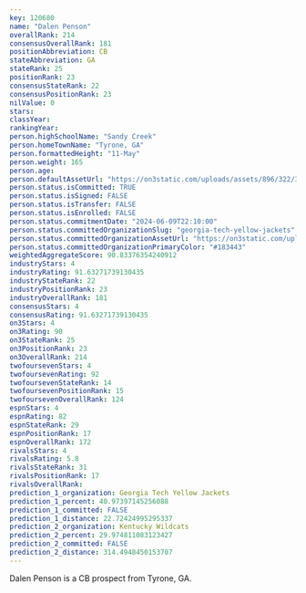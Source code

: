 ```yaml
---
key: 120680
name: "Dalen Penson"
overallRank: 214
consensusOverallRank: 181
positionAbbreviation: CB
stateAbbreviation: GA
stateRank: 25
positionRank: 23
consensusStateRank: 22
consensusPositionRank: 23
nilValue: 0
stars: 
classYear: 
rankingYear: 
person.highSchoolName: "Sandy Creek"
person.homeTownName: "Tyrone, GA"
person.formattedHeight: "11-May"
person.weight: 165
person.age: 
person.defaultAssetUrl: "https://on3static.com/uploads/assets/896/322/322896.png"
person.status.isCommitted: TRUE
person.status.isSigned: FALSE
person.status.isTransfer: FALSE
person.status.isEnrolled: FALSE
person.status.commitmentDate: "2024-06-09T22:10:00"
person.status.committedOrganizationSlug: "georgia-tech-yellow-jackets"
person.status.committedOrganizationAssetUrl: "https://on3static.com/uploads/assets/767/214/214767.svg"
person.status.committedOrganizationPrimaryColor: "#183443"
weightedAggregateScore: 90.83376354240912
industryStars: 4
industryRating: 91.63271739130435
industryStateRank: 22
industryPositionRank: 23
industryOverallRank: 181
consensusStars: 4
consensusRating: 91.63271739130435
on3Stars: 4
on3Rating: 90
on3StateRank: 25
on3PositionRank: 23
on3OverallRank: 214
twofoursevenStars: 4
twofoursevenRating: 92
twofoursevenStateRank: 14
twofoursevenPositionRank: 15
twofoursevenOverallRank: 124
espnStars: 4
espnRating: 82
espnStateRank: 29
espnPositionRank: 17
espnOverallRank: 172
rivalsStars: 4
rivalsRating: 5.8
rivalsStateRank: 31
rivalsPositionRank: 17
rivalsOverallRank: 
prediction_1_organization: Georgia Tech Yellow Jackets
prediction_1_percent: 40.97397145256088
prediction_1_committed: FALSE
prediction_1_distance: 22.72424995295337
prediction_2_organization: Kentucky Wildcats
prediction_2_percent: 29.974811083123427
prediction_2_committed: FALSE
prediction_2_distance: 314.4948450153707
---
```

Dalen Penson is a CB prospect from Tyrone, GA.